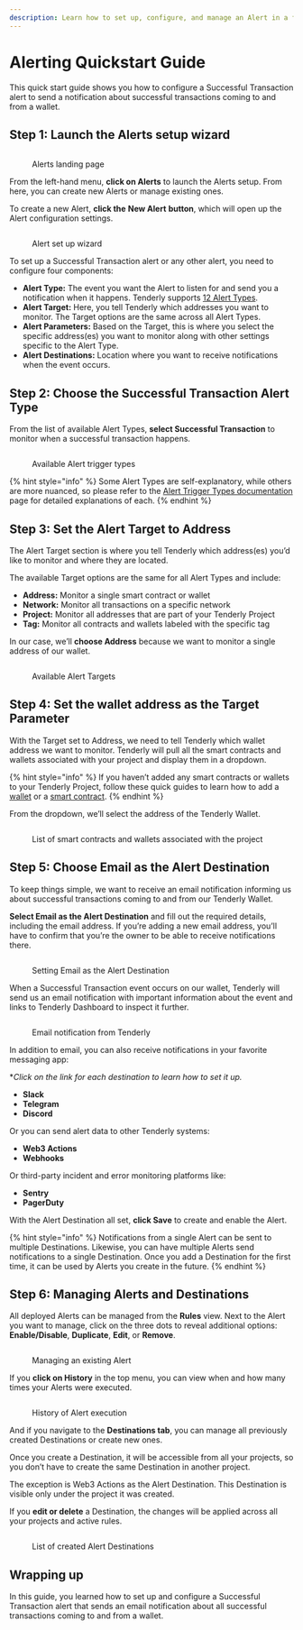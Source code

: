 ```yaml
---
description: Learn how to set up, configure, and manage an Alert in a few easy steps.
---
```


# Alerting Quickstart Guide

This quick start guide shows you how to configure a Successful Transaction alert to send a notification about successful transactions coming to and from a wallet.

## Step 1: Launch the Alerts setup wizard

<figure><img src="../../.gitbook/assets/alerting_1.png" alt=""><figcaption><p>Alerts landing page</p></figcaption></figure>

From the left-hand menu, **click on Alerts** to launch the Alerts setup. From here, you can create new Alerts or manage existing ones.

To create a new Alert, **click the** **New Alert** **button**, which will open up the Alert configuration settings.

<figure><img src="../../.gitbook/assets/alerting_2.png" alt=""><figcaption><p>Alert set up wizard</p></figcaption></figure>

To set up a Successful Transaction alert or any other alert, you need to configure four components:

* **Alert Type:** The event you want the Alert to listen for and send you a notification when it happens. Tenderly supports [12 Alert Types](https://docs.tenderly.co/alerts/intro-to-alerts#alert-trigger-types-overview).
* **Alert Target:** Here, you tell Tenderly which addresses you want to monitor. The Target options are the same across all Alert Types.
* **Alert Parameters:** Based on the Target, this is where you select the specific address(es) you want to monitor along with other settings specific to the Alert Type.
* **Alert Destinations:** Location where you want to receive notifications when the event occurs.

## Step 2: Choose the Successful Transaction Alert Type

From the list of available Alert Types, **select Successful Transaction** to monitor when a successful transaction happens.

<figure><img src="../../.gitbook/assets/alerting_3.png" alt=""><figcaption><p>Available Alert trigger types</p></figcaption></figure>

{% hint style="info" %}
Some Alert Types are self-explanatory, while others are more nuanced, so please refer to the [Alert Trigger Types documentation](https://docs.tenderly.co/alerts/intro-to-alerts#alert-trigger-types-overview) page for detailed explanations of each.
{% endhint %}

## Step 3: Set the Alert Target to Address

The Alert Target section is where you tell Tenderly which address(es) you’d like to monitor and where they are located.

The available Target options are the same for all Alert Types and include:

* **Address:** Monitor a single smart contract or wallet
* **Network:** Monitor all transactions on a specific network
* **Project:** Monitor all addresses that are part of your Tenderly Project
* **Tag:** Monitor all contracts and wallets labeled with the specific tag

In our case, we’ll **choose Address** because we want to monitor a single address of our wallet.

<figure><img src="../../.gitbook/assets/alerting_4.png" alt=""><figcaption><p>Available Alert Targets</p></figcaption></figure>

## Step 4: Set the wallet address as the Target Parameter

With the Target set to Address, we need to tell Tenderly which wallet address we want to monitor. Tenderly will pull all the smart contracts and wallets associated with your project and display them in a dropdown.

{% hint style="info" %}
If you haven’t added any smart contracts or wallets to your Tenderly Project, follow these quick guides to learn how to add a [wallet](https://docs.tenderly.co/monitoring/wallets) or a [smart contract](https://docs.tenderly.co/monitoring/smart-contracts).
{% endhint %}

From the dropdown, we’ll select the address of the Tenderly Wallet.

<figure><img src="../../.gitbook/assets/alerting_5.png" alt=""><figcaption><p>List of smart contracts and wallets associated with the project</p></figcaption></figure>

## Step 5: Choose Email as the Alert Destination

To keep things simple, we want to receive an email notification informing us about successful transactions coming to and from our Tenderly Wallet.

**Select Email as the Alert Destination** and fill out the required details, including the email address. If you’re adding a new email address, you’ll have to confirm that you’re the owner to be able to receive notifications there.

<figure><img src="../../.gitbook/assets/alert_destination_(1).png" alt=""><figcaption><p>Setting Email as the Alert Destination</p></figcaption></figure>

When a Successful Transaction event occurs on our wallet, Tenderly will send us an email notification with important information about the event and links to Tenderly Dashboard to inspect it further.

<figure><img src="../../.gitbook/assets/alerting_8.png" alt=""><figcaption><p>Email notification from Tenderly</p></figcaption></figure>

In addition to email, you can also receive notifications in your favorite messaging app:

\*_Click on the link for each destination to learn how to set it up._

* **Slack**
* **Telegram**
* **Discord**

Or you can send alert data to other Tenderly systems:

* **Web3 Actions**
* **Webhooks**

Or third-party incident and error monitoring platforms like:

* **Sentry**
* **PagerDuty**

With the Alert Destination all set, **click Save** to create and enable the Alert.

{% hint style="info" %}
Notifications from a single Alert can be sent to multiple Destinations. Likewise, you can have multiple Alerts send notifications to a single Destination. Once you add a Destination for the first time, it can be used by Alerts you create in the future.
{% endhint %}

## Step 6: Managing Alerts and Destinations

All deployed Alerts can be managed from the **Rules** view. Next to the Alert you want to manage, click on the three dots to reveal additional options: **Enable/Disable**, **Duplicate**, **Edit**, or **Remove**.

<figure><img src="../../.gitbook/assets/alerting_6.png" alt=""><figcaption><p>Managing an existing Alert</p></figcaption></figure>

If you **click on History** in the top menu, you can view when and how many times your Alerts were executed.

<figure><img src="../../.gitbook/assets/alert_history.png" alt=""><figcaption><p>History of Alert execution</p></figcaption></figure>

And if you navigate to the **Destinations tab**, you can manage all previously created Destinations or create new ones.

Once you create a Destination, it will be accessible from all your projects, so you don’t have to create the same Destination in another project.

The exception is Web3 Actions as the Alert Destination. This Destination is visible only under the project it was created.

If you **edit or delete** a Destination, the changes will be applied across all your projects and active rules.

<figure><img src="../../.gitbook/assets/alerting_7.png" alt=""><figcaption><p>List of created Alert Destinations</p></figcaption></figure>

## Wrapping up

In this guide, you learned how to set up and configure a Successful Transaction alert that sends an email notification about all successful transactions coming to and from a wallet.
